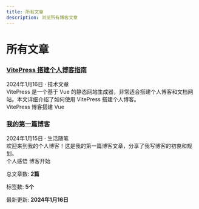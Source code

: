 ```yaml
---
title: 所有文章
description: 浏览所有博客文章
---
```


<div class="centered-content">

# 所有文章

<div class="geometric-decoration"></div>

<div class="posts-grid">

<article class="blog-card">
  <h3><a href="/My_Blog/posts/vitepress-guide">VitePress 搭建个人博客指南</a></h3>
  <div class="meta">2024年1月16日 · 技术文章</div>
  <div class="description">
    VitePress 是一个基于 Vue 的静态网站生成器，非常适合搭建个人博客和文档网站。本文详细介绍了如何使用 VitePress 搭建个人博客。
  </div>
  <div>
    <span class="tag">VitePress</span>
    <span class="tag">博客搭建</span>
    <span class="tag">Vue</span>
  </div>
</article>

<article class="blog-card">
  <h3><a href="/My_Blog/posts/first-post">我的第一篇博客</a></h3>
  <div class="meta">2024年1月15日 · 生活随笔</div>
  <div class="description">
    欢迎来到我的个人博客！这是我的第一篇博客文章，分享了我写博客的初衷和规划。
  </div>
  <div>
    <span class="tag">个人感悟</span>
    <span class="tag">博客开始</span>
  </div>
</article>

</div>

<div class="divider"></div>

<div class="stats-section">
  <p>总文章数: <strong>2篇</strong></p>
  <p>标签数: <strong>5个</strong></p>
  <p>最新更新: <strong>2024年1月16日</strong></p>
</div>

</div>
